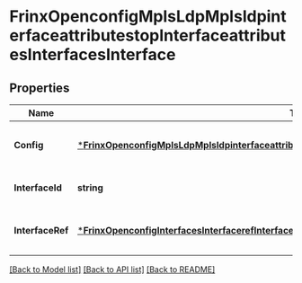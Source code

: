 # FrinxOpenconfigMplsLdpMplsldpinterfaceattributestopInterfaceattributesInterfacesInterface

## Properties
Name | Type | Description | Notes
------------ | ------------- | ------------- | -------------
**Config** | [***FrinxOpenconfigMplsLdpMplsldpinterfaceattributestopInterfaceattributesInterfacesInterfaceConfig**](frinx.openconfig.mpls.ldp.mplsldpinterfaceattributestop.interfaceattributes.interfaces.interface.Config.md) | Optional[Configuration of per-interface LDP parameters] REF:Optional.empty | [optional] [default to null]
**InterfaceId** | **string** | Optional[reference to the interface-id data] REF:Optional.empty | [optional] [default to null]
**InterfaceRef** | [***FrinxOpenconfigInterfacesInterfacerefInterfaceRef**](frinx.openconfig.interfaces.interfaceref.InterfaceRef.md) | Optional[Reference to an interface or subinterface] REF:Optional.empty | [optional] [default to null]

[[Back to Model list]](../README.md#documentation-for-models) [[Back to API list]](../README.md#documentation-for-api-endpoints) [[Back to README]](../README.md)


